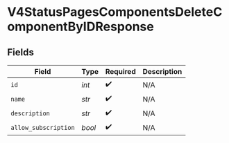 # V4StatusPagesComponentsDeleteComponentByIDResponse


## Fields

| Field                | Type                 | Required             | Description          |
| -------------------- | -------------------- | -------------------- | -------------------- |
| `id`                 | *int*                | :heavy_check_mark:   | N/A                  |
| `name`               | *str*                | :heavy_check_mark:   | N/A                  |
| `description`        | *str*                | :heavy_check_mark:   | N/A                  |
| `allow_subscription` | *bool*               | :heavy_check_mark:   | N/A                  |